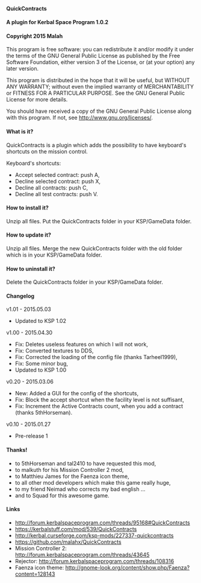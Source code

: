 ﻿#### QuickContracts
#### A plugin for Kerbal Space Program 1.0.2
#### Copyright 2015 Malah

This program is free software: you can redistribute it and/or modify
it under the terms of the GNU General Public License as published by
the Free Software Foundation, either version 3 of the License, or
(at your option) any later version.

This program is distributed in the hope that it will be useful,
but WITHOUT ANY WARRANTY; without even the implied warranty of
MERCHANTABILITY or FITNESS FOR A PARTICULAR PURPOSE.  See the
GNU General Public License for more details.

You should have received a copy of the GNU General Public License
along with this program.  If not, see <http://www.gnu.org/licenses/>. 


#### What is it?

QuickContracts is a plugin which adds the possibility to have keyboard's shortcuts on the mission control.

Keyboard's shortcuts:
* Accept selected contract: push A,
* Decline selected contract: push X,
* Decline all contracts: push C,
* Decline all test contracts: push V.

#### How to install it?

Unzip all files. Put the QuickContracts folder in your KSP/GameData folder.

#### How to update it?

Unzip all files. Merge the new QuickContracts folder with the old folder which is in your KSP/GameData folder.

#### How to uninstall it?

Delete the QuickContracts folder in your KSP/GameData folder.

#### Changelog

v1.01 - 2015.05.03
* Updated to KSP 1.02

v1.00 - 2015.04.30
* Fix: Deletes useless features on which I will not work,
* Fix: Converted textures to DDS,
* Fix: Corrected the loading of the config file (thanks Tarheel1999),
* Fix: Some minor bug,
* Updated to KSP 1.00

v0.20 - 2015.03.06
* New: Added a GUI for the config of the shortcuts, 
* Fix: Block the accept shortcut when the facility level is not suffisant,
* Fix: Increment the Active Contracts count, when you add a contract (thanks 5thHorseman).

v0.10 - 2015.01.27
* Pre-release 1

#### Thanks!

* to 5thHorseman and tal2410 to have requested this mod,
* to malkuth for his Mission Controller 2 mod,
* to Matthieu James for the Faenza icon theme,
* to all other mod developers which make this game really huge,
* to my friend Neimad who corrects my bad english ...
* and to Squad for this awesome game.

#### Links

* http://forum.kerbalspaceprogram.com/threads/95168#QuickContracts
* https://kerbalstuff.com/mod/539/QuickContracts
* http://kerbal.curseforge.com/ksp-mods/227337-quickcontracts
* https://github.com/malahx/QuickContracts
* Mission Controller 2: http://forum.kerbalspaceprogram.com/threads/43645
* Rejector: http://forum.kerbalspaceprogram.com/threads/108316
* Faenza icon theme: http://gnome-look.org/content/show.php/Faenza?content=128143
